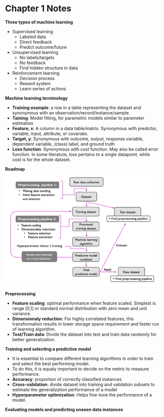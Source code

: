 # Chapter 1 Notes

**Three types of machine learning**

- Supervised learning
  - Labeled data
  - Direct feedback
  - Predict outcome/future
- Unsupervised learning
  - No labels/targets
  - No feedback
  - Find hidden structure in data 
- Reinforcement learning
  - Decision process
  - Reward system
  - Learn series of actions

**Machine learning terminology**

- **Training example**: a row in a table representing the dataset and synonymous with an observation/record/instance/sample.
- **Taining**: Model fitting, for parametric models similar to parameter estimation
- **Feature, x**: A column in a data table/matrix. Synonymous with predictor, variable, input, attribute, or covariate.
- **Target, y**: Synonymous with outcome, output, response variable, dependent variable, (class) label, and ground truth
- **Loss function**: Synonymous with *cost* function. May also be called error function. In some literature, loss pertains to a single datapoint, while cost is for the whole dataset. 

**Roadmap**

![alt text](png/ml_roadmap.png)


**Preprocessing**

- **Feature scaling**: optimal performance when feature scaled. Simplest is range [0,1] or standard normal distribution with zero mean and unit variance.
- **Dimensionaly reduction**: For highly correlated features, this transformation results in lower storage space requirement and faster run of learning algorithm. 
- **Test/Train data**: Divide the dataset into test and train data randomly for better generalization. 

**Training and selecting a predictive model**

- It is essential to compare different learning algorithms in order to train and select the best performing model. 
- To do this, it is equaly important to decide on the metric to measure performance. 
- **Accuracy**: proportion of correctly classified instances
- **Cross-validation**: divide dataset into training and validation subsets to estimate the generalization performance of a model
- **Hyperparameter optimization**: Helps fine-tune the performance of a model. 

**Evaluating models and predicting unseen data instances**

